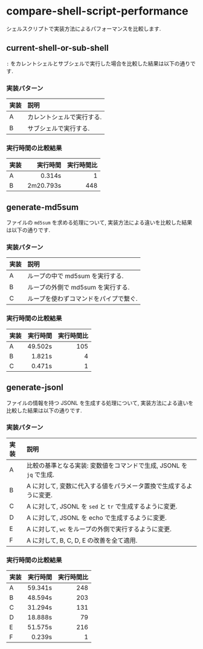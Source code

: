 # compare-shell-script-performance

シェルスクリプトで実装方法によるパフォーマンスを比較します.

## current-shell-or-sub-shell

`:` をカレントシェルとサブシェルで実行した場合を比較した結果は以下の通りです.

### 実装パターン

| 実装 | 説明                      |
| :--- | :------------------------ |
| A    | カレントシェルで実行する. |
| B    | サブシェルで実行する.     |

### 実行時間の比較結果

| 実装 | 実行時間  | 実行時間比 |
| :--- | --------: | ---------: |
| A    |    0.314s |          1 |
| B    | 2m20.793s |        448 |

## generate-md5sum

ファイルの `md5sum` を求める処理について,
実装方法による違いを比較した結果は以下の通りです.

### 実装パターン

| 実装 | 説明                                   |
| :--- | :------------------------------------- |
| A    |  ループの中で md5sum を実行する.       |
| B    |  ループの外側で md5sum を実行する.     |
| C    |  ループを使わずコマンドをパイプで繋ぐ. |

### 実行時間の比較結果

| 実装 | 実行時間 | 実行時間比 |
| :--- | -------: | ---------: |
| A    |  49.502s |        105 |
| B    |   1.821s |          4 |
| C    |   0.471s |          1 |

## generate-jsonl

ファイルの情報を持つ JSONL を生成する処理について,
実装方法による違いを比較した結果は以下の通りです.

### 実装パターン

| 実装 | 説明                                                                 |
| :--- | :------------------------------------------------------------------- |
| A    |  比較の基準となる実装: 変数値をコマンドで生成, JSONL を `jq` で生成. |
| B    |  A に対して, 変数に代入する値をパラメータ置換で生成するように変更.   |
| C    |  A に対して, JSONL を `sed` と `tr` で生成するように変更.            |
| D    |  A に対して, JSONL を echo で生成するように変更.                     |
| E    |  A に対して, `wc` をループの外側で実行するように変更.                |
| F    |  A に対して, B, C, D, E の改善を全て適用.                            |

### 実行時間の比較結果

| 実装 | 実行時間 | 実行時間比 |
| :--- | -------: | ---------: |
| A    |  59.341s |        248 |
| B    |  48.594s |        203 |
| C    |  31.294s |        131 |
| D    |  18.888s |         79 |
| E    |  51.575s |        216 |
| F    |   0.239s |          1 |


